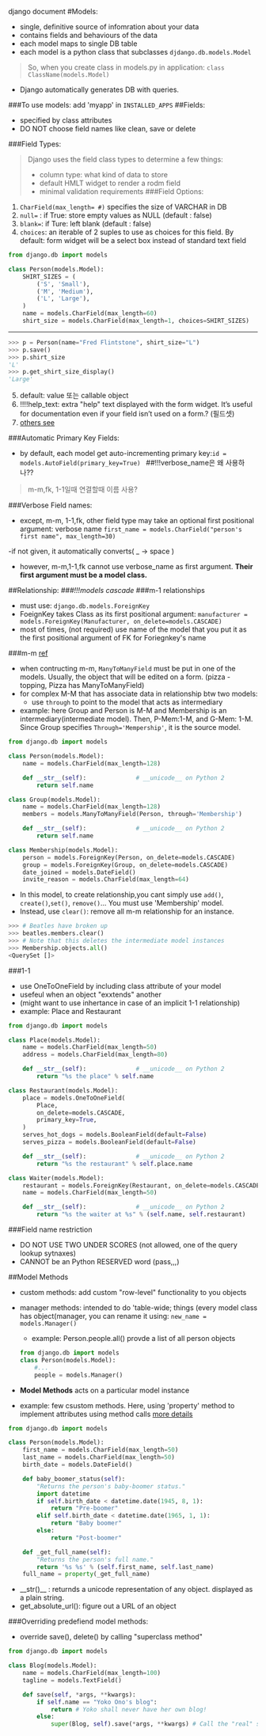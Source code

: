 django document 
#Models:
- single, definitive source of infomration about your data
- contains fields and behaviours of the data
- each model maps to single DB table
- each model is a python class that subclasses
 `djdango.db.models.Model`
> So, when you create class in models.py in application:
 `class ClassName(models.Model)`
- Django automatically generates DB with queries.

###To use models: add 'myapp' in `INSTALLED_APPS`
##Fields:
- specified by class attributes
- DO NOT choose field names like clean, save or delete

###Field Types:
> Django uses the field class types to determine a few things:
>- column type: what kind of data to store
>- default HMLT widget to render a rodm field 
>- minimal validation requirements
###Field Options:
1. `CharField(max_length= #)` specifies the size of VARCHAR in DB
2. `null=` : if True: store empty values as NULL (default : false)
3. `blank=`: if Ture: left blank (default : false)
4. `choices`: an iterable of 2 suples to use as choices for this field. By default: form widget will be a select box instead of standard text field

```python
from django.db import models

class Person(models.Model):
    SHIRT_SIZES = (
        ('S', 'Small'),
        ('M', 'Medium'),
        ('L', 'Large'),
    )
    name = models.CharField(max_length=60)
    shirt_size = models.CharField(max_length=1, choices=SHIRT_SIZES)
```
****
```python
>>> p = Person(name="Fred Flintstone", shirt_size="L")
>>> p.save()
>>> p.shirt_size
'L'
>>> p.get_shirt_size_display()
'Large'
```
5. default: value 또는 callable object
6. !!!!help_text: extra "help" text displayed with the form widget.  It’s useful for documentation even if your field isn’t used on a form.? (필드셋)
7. [others see](https://docs.djangoproject.com/en/1.10/ref/models/fields/#common-model-field-options)

###Automatic Primary Key Fields:
- by default, each model get auto-incrementing primary key:`id = models.AutoField(primary_key=True)
`
##!!!verbose_name은 왜 사용하나??
> m-m,fk, 1-1일때 연결할때 이름 사용?

###Verbose Field names:
- except, m-m, 1-1,fk, other field type may take an optional first positional argument: verbose name
`first_name = models.CharField("person's first name", max_length=30)
`

-if not given, it automatically converts( _ -> space )

- however, m-m,1-1,fk cannot use verbose_name as first argument. **Their first argument must be a model class.**

##Relationship:
*###!!!models cascade*
###m-1 relationships
- must use: `django.db.models.ForeignKey`
- FoeignKey takes Class as its first positional argument: `manufacturer = models.ForeignKey(Manufacturer, on_delete=models.CASCADE) `
- most of times, (not required) use name of the model that you put it as the first positional argument of FK for Foriegnkey's name 

###m-m
[ref](https://docs.djangoproject.com/en/1.10/ref/models/fields/#manytomany-arguments)
- when contructing m-m, `ManyToManyField` must be put in one of the models. Usually, the object that will be edited on a form. (pizza - topping, Pizza has ManyToManyField)
- for complex M-M that has associate data in relationship btw two models:
	* use `through` to point to the model that acts as intermediary
- example: here Group and Person is M-M and Membership is an intermediary(intermediate model). Then, P-Mem:1-M, and G-Mem: 1-M. Since Group specifies `Through='Mempership'`, it is the source model.

```python
from django.db import models

class Person(models.Model):
    name = models.CharField(max_length=128)

    def __str__(self):              # __unicode__ on Python 2
        return self.name

class Group(models.Model):
    name = models.CharField(max_length=128)
    members = models.ManyToManyField(Person, through='Membership')

    def __str__(self):              # __unicode__ on Python 2
        return self.name

class Membership(models.Model):
    person = models.ForeignKey(Person, on_delete=models.CASCADE)
    group = models.ForeignKey(Group, on_delete=models.CASCADE)
    date_joined = models.DateField()
    invite_reason = models.CharField(max_length=64)
```

- In this model, to create relationship,you cant simply use `add()`, `create()`,`set()`, `remove()`... You must use 'Membership' model.
- Instead, use `clear()`: remove all m-m relationship for an instance.

```python
>>> # Beatles have broken up
>>> beatles.members.clear()
>>> # Note that this deletes the intermediate model instances
>>> Membership.objects.all()
<QuerySet []>
```

###1-1
- use OneToOneField by including class attribute of your model
-  usefeul when an object "exxtends" another
-  (might want to use inhertance in case of an implicit 1-1 relationship)
- example: Place and Restaurant

```python 
from django.db import models

class Place(models.Model):
    name = models.CharField(max_length=50)
    address = models.CharField(max_length=80)

    def __str__(self):              # __unicode__ on Python 2
        return "%s the place" % self.name

class Restaurant(models.Model):
    place = models.OneToOneField(
        Place,
        on_delete=models.CASCADE,
        primary_key=True,
    )
    serves_hot_dogs = models.BooleanField(default=False)
    serves_pizza = models.BooleanField(default=False)

    def __str__(self):              # __unicode__ on Python 2
        return "%s the restaurant" % self.place.name

class Waiter(models.Model):
    restaurant = models.ForeignKey(Restaurant, on_delete=models.CASCADE)
    name = models.CharField(max_length=50)

    def __str__(self):              # __unicode__ on Python 2
        return "%s the waiter at %s" % (self.name, self.restaurant)
```

###Field name restriction
- DO NOT USE TWO UNDER SCORES (not allowed, one of the  query lookup sytnaxes)
- CANNOT be an Python RESERVED word (pass,,,)

##Model Methods
- custom methods: add custom "row-level" functionality to you objects
- manager methods:  intended to do 'table-wide; things (every model class has object(manager, you can rename it using: `new_name = models.Manager()`
	* example: Person.people.all() provde a list of all person objects
	
	```python
	from django.db import models
	class Person(models.Model):
    	#...
    	people = models.Manager()
	```

- **Model Methods** acts on a particular model instance
- example: few csustom methods. Here, using 'property' method to implement attributes using method calls [more details](https://docs.python.org/3/library/functions.html#property)

```python
from django.db import models

class Person(models.Model):
    first_name = models.CharField(max_length=50)
    last_name = models.CharField(max_length=50)
    birth_date = models.DateField()

    def baby_boomer_status(self):
        "Returns the person's baby-boomer status."
        import datetime
        if self.birth_date < datetime.date(1945, 8, 1):
            return "Pre-boomer"
        elif self.birth_date < datetime.date(1965, 1, 1):
            return "Baby boomer"
        else:
            return "Post-boomer"

    def _get_full_name(self):
        "Returns the person's full name."
        return '%s %s' % (self.first_name, self.last_name)
    full_name = property(_get_full_name)
```

- \_\_str()__ : returnds a unicode representation of any object. displayed as a plain string.
- get_absolute_url(): figure out a URL of an object

###Overriding predefiend model methods:
- override save(), delete() by calling "superclass method"

```python
from django.db import models

class Blog(models.Model):
    name = models.CharField(max_length=100)
    tagline = models.TextField()

    def save(self, *args, **kwargs):
        if self.name == "Yoko Ono's blog":
            return # Yoko shall never have her own blog!
        else:
            super(Blog, self).save(*args, **kwargs) # Call the "real" save() method.
```





